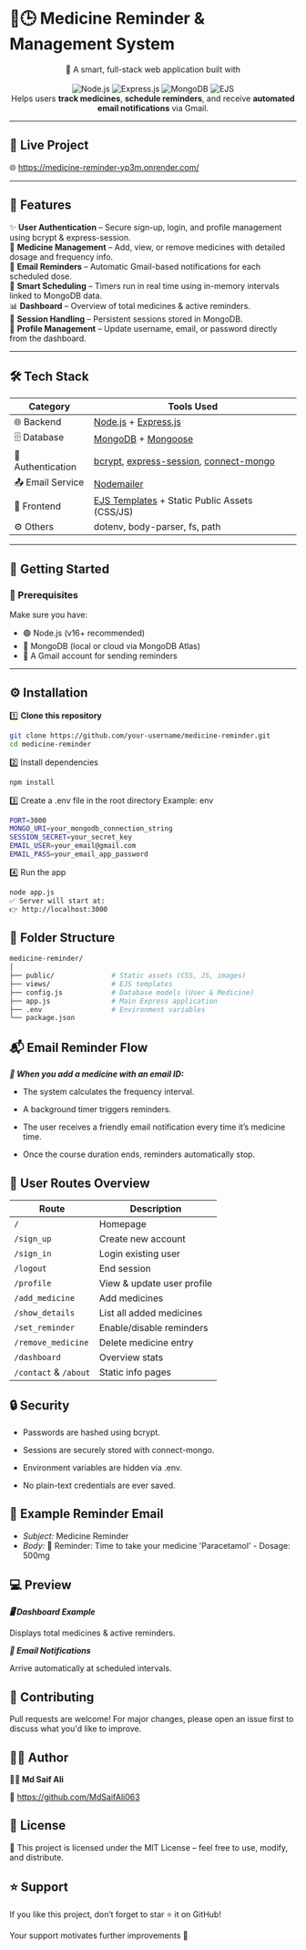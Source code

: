 <p align="center">
  <h1>💊🕒 Medicine Reminder & Management System</h1>
  <p align="center">
    🧠 A smart, full-stack web application built with <br>
    <br>
    <img src="https://img.shields.io/badge/Node.js-339933?logo=node.js&logoColor=white" alt="Node.js">
    <img src="https://img.shields.io/badge/Express.js-000000?logo=express&logoColor=white" alt="Express.js">
    <img src="https://img.shields.io/badge/MongoDB-47A248?logo=mongodb&logoColor=white" alt="MongoDB">
    <img src="https://img.shields.io/badge/EJS-FFD700?logo=ejs&logoColor=black" alt="EJS">
    <br>
    Helps users <strong>track medicines</strong>, <strong>schedule reminders</strong>, and receive <strong>automated email notifications</strong> via Gmail.
  </p>
</p>

---

## 🔗 Live Project

🌐 https://medicine-reminder-yp3m.onrender.com/
 
---

## 🌟 Features  

✨ **User Authentication** – Secure sign-up, login, and profile management using bcrypt & express-session.  
💉 **Medicine Management** – Add, view, or remove medicines with detailed dosage and frequency info.  
📩 **Email Reminders** – Automatic Gmail-based notifications for each scheduled dose.  
📅 **Smart Scheduling** – Timers run in real time using in-memory intervals linked to MongoDB data.  
📊 **Dashboard** – Overview of total medicines & active reminders.  
🔐 **Session Handling** – Persistent sessions stored in MongoDB.  
🧾 **Profile Management** – Update username, email, or password directly from the dashboard.  

---

## 🛠️ Tech Stack  

| Category | Tools Used |
|-----------|-------------|
| 🌐 Backend | [Node.js](https://nodejs.org/) + [Express.js](https://expressjs.com/) |
| 🗄️ Database | [MongoDB](https://www.mongodb.com/) + [Mongoose](https://mongoosejs.com/) |
| 🔐 Authentication | [bcrypt](https://www.npmjs.com/package/bcrypt), [express-session](https://www.npmjs.com/package/express-session), [connect-mongo](https://www.npmjs.com/package/connect-mongo) |
| 📤 Email Service | [Nodemailer](https://nodemailer.com/about/) |
| 🎨 Frontend | [EJS Templates](https://ejs.co/) + Static Public Assets (CSS/JS) |
| ⚙️ Others | dotenv, body-parser, fs, path |

---

## 🚀 Getting Started  

### 🧩 Prerequisites  
Make sure you have:  
- 🟢 Node.js (v16+ recommended)  
- 🍃 MongoDB (local or cloud via MongoDB Atlas)  
- 📧 A Gmail account for sending reminders  

---

## ⚙️ Installation  

1️⃣ **Clone this repository**

```bash
git clone https://github.com/your-username/medicine-reminder.git
cd medicine-reminder
```
2️⃣ Install dependencies

```bash
npm install
```
3️⃣ Create a .env file in the root directory
Example:
env
```bash
PORT=3000
MONGO_URI=your_mongodb_connection_string
SESSION_SECRET=your_secret_key
EMAIL_USER=your_email@gmail.com
EMAIL_PASS=your_email_app_password
```

4️⃣ Run the app

```bash
node app.js
✅ Server will start at:
👉 http://localhost:3000
```

## 📁 Folder Structure

```bash
medicine-reminder/
│
├── public/              # Static assets (CSS, JS, images)
├── views/               # EJS templates
├── config.js            # Database models (User & Medicine)
├── app.js               # Main Express application
├── .env                 # Environment variables
└── package.json
```
## 📬 Email Reminder Flow

***📌 When you add a medicine with an email ID:***

- The system calculates the frequency interval.

- A background timer triggers reminders.

- The user receives a friendly email notification every time it’s medicine time.

- Once the course duration ends, reminders automatically stop.

## 👤 User Routes Overview

| Route                 | Description                |
| --------------------- | -------------------------- |
| `/`                   | Homepage                   |
| `/sign_up`            | Create new account         |
| `/sign_in`            | Login existing user        |
| `/logout`             | End session                |
| `/profile`            | View & update user profile |
| `/add_medicine`       | Add medicines              |
| `/show_details`       | List all added medicines   |
| `/set_reminder`       | Enable/disable reminders   |
| `/remove_medicine`    | Delete medicine entry      |
| `/dashboard`          | Overview stats             |
| `/contact` & `/about` | Static info pages          |


## 🔒 Security

- Passwords are hashed using bcrypt.

- Sessions are securely stored with connect-mongo.

- Environment variables are hidden via .env.

- No plain-text credentials are ever saved.

## 📧 Example Reminder Email

- *Subject:* Medicine Reminder
- *Body:* 💊 Reminder: Time to take your medicine 'Paracetamol' - Dosage: 500mg

## 💻 Preview

***🖥️ Dashboard Example***

Displays total medicines & active reminders.

***📩 Email Notifications***

Arrive automatically at scheduled intervals.

## 🤝 Contributing

Pull requests are welcome! For major changes, please open an issue first to discuss what you'd like to improve.

## 🧑‍💻 Author
**👨‍💻 Md Saif Ali**

🔗  https://github.com/MdSaifAli063

## 📄 License

🪪 This project is licensed under the MIT License – feel free to use, modify, and distribute.

## ⭐ Support
If you like this project, don’t forget to star ⭐ it on GitHub!

Your support motivates further improvements 💖
